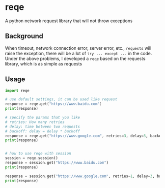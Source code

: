 # reqe

A python network request library that will not throw exceptions

## Background

When timeout, network connection error, server error, etc., `requests` will raise the exception, there will be a lot of `try ... except ...` in the code.
Under the above problems, I developed a `reqe` based on the requests library, which is as simple as requests

## Usage

```python
import reqe

# use default settings, it can be used like request
response = reqe.get("https://www.baidu.com")
print(response)

# specify the params that you like
# retries: How many retries
# delay: time between two requests
# backoff: delay = delay * backoff
response = reqe.get("https://www.google.com", retries=3, delay=3, backoff=2, timeout=(2, 2))
print(response)


# how to use reqe with session
session = reqe.session()
response = session.get("https://www.baidu.com")
print(response)

response = session.get("https://www.google.com", retries=1, delay=3, backoff=2, timeout=(2, 2))
print(response)
```
